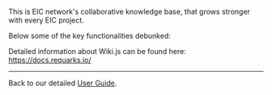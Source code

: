 This is EIC network's collaborative knowledge base, that grows stronger with every EIC project. 

Below some of the key functionalities debunked:











Detailed information about Wiki.js can be found here:  https://docs.requarks.io/


***


Back to our detailed [User Guide](https://github.com/liquidinvestigations/docs/wiki/User-Guide).
